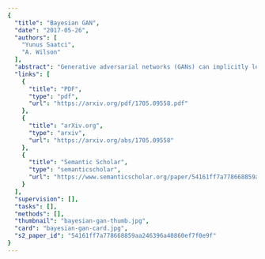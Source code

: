 ```yaml
---
{
  "title": "Bayesian GAN",
  "date": "2017-05-26",
  "authors": [
    "Yunus Saatci",
    "A. Wilson"
  ],
  "abstract": "Generative adversarial networks (GANs) can implicitly learn rich distributions over images, audio, and data which are hard to model with an explicit likelihood. We present a practical Bayesian formulation for unsupervised and semi-supervised learning with GANs. Within this framework, we use stochastic gradient Hamiltonian Monte Carlo to marginalize the weights of the generator and discriminator networks. The resulting approach is straightforward and obtains good performance without any standard interventions such as feature matching or mini-batch discrimination. By exploring an expressive posterior over the parameters of the generator, the Bayesian GAN avoids mode-collapse, produces interpretable and diverse candidate samples, and provides state-of-the-art quantitative results for semi-supervised learning on benchmarks including SVHN, CelebA, and CIFAR-10, outperforming DCGAN, Wasserstein GANs, and DCGAN ensembles.",
  "links": [
    {
      "title": "PDF",
      "type": "pdf",
      "url": "https://arxiv.org/pdf/1705.09558.pdf"
    },
    {
      "title": "arXiv.org",
      "type": "arxiv",
      "url": "https://arxiv.org/abs/1705.09558"
    },
    {
      "title": "Semantic Scholar",
      "type": "semanticscholar",
      "url": "https://www.semanticscholar.org/paper/54161ff7a778668859aa246396a40860ef7f0e9f"
    }
  ],
  "supervision": [],
  "tasks": [],
  "methods": [],
  "thumbnail": "bayesian-gan-thumb.jpg",
  "card": "bayesian-gan-card.jpg",
  "s2_paper_id": "54161ff7a778668859aa246396a40860ef7f0e9f"
}
---
```


